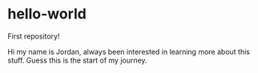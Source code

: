 # hello-world
First repository!

Hi my name is Jordan, always been interested in learning more about this stuff. Guess this is the start of my journey.
